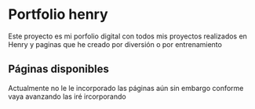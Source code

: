 # Portfolio henry

Este proyecto es mi porfolio digital con todos mis proyectos realizados en Henry y paginas que he creado por diversión o por entrenamiento

## Páginas disponibles

Actualmente no le le incorporado las páginas aún sin embargo conforme vaya avanzando las iré ircorporando
